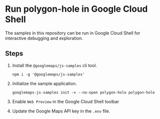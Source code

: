 # Run polygon-hole in Google Cloud Shell

The samples in this repository can be run in Google Cloud Shell for interactive debugging and exploration.

## Steps

1. Install the `@googlemaps/js-samples` cli tool.

    ```
    npm i -g '@googlemaps/js-samples'
    ```
1. Initialize the sample application. 
    ```
    googlemaps-js-samples init -v --no-open polygon-hole polygon-hole
    ```
1. Enable `Web Preview` in the Google Cloud Shell toolbar
1. Update the Google Maps API key in the `.env` file.
